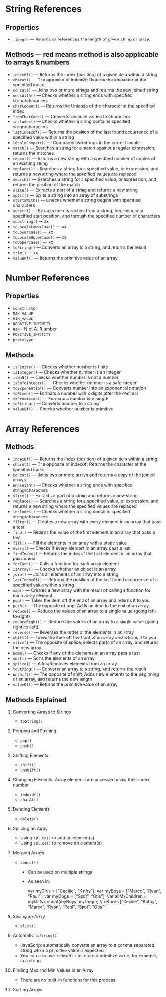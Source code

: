 String References
=================

## Properties
- `.length` — Returns or references the length of given string or array. 

## Methods — red means method is also applicable to arrays & numbers
- `indexOf()` — Returns the index (position) of a given item within a string
- `charAt()` — The opposite of indexOf; Returns the character at the specified index 
- `concat()` — Joins two or more strings and returns the new joined string
- `endsWith()` — Checks whether a string ends with specified string/characters
- `charCodeAt()` — Returns the Unicode of the character at the specified index 
- `fromCharCode()` — Converts Unicode values to characters 
- `includes()` — Checks whether a string contains specified string/characters 
- `lastIndexOf()` — Returns the position of the last found occurrence of a specified value within a string 
- `localeCompare()` — Compares two strings in the current locale
- `match()` — Searches a string for a match against a regular expression, returns the matches
- `repeat()` — Returns a new string with a specified number of copies of an existing string
- `replace()` — Searches a string for a specified value, or expression, and returns a new string where the specified values are replaced
- `search()` — Searches a string for a specified value, or expression, and returns the position of the match
- `slice()` — Extracts a part of a string and returns a new string
- `split()` — Splits a string into an array of substrings
- `startsWith()` — Checks whether a string begins with specified characters 
- `substr()` — Extracts the characters from a string, beginning at a specified start position, and through  the specified number of characters 
- `substring()` — xx
- `toLocaleLowerCase()` — xx
- `toLowerCase()` — xx
- `toLocaleUpperCase()` — xx
- `toUpperCase()` — xx
- `toString()` — Converts an array to a string, and returns the result
- `trim()` — xx
- `valueOf()` — Returns the primitive value of an array


Number References
=================

## Properties
- `constructor`
- `MAX_VALUE`
- `MIN_VALUE`
- `NEGATIVE_INFINITY`
- `NaN` - N.ot A. N.umber
- `POSITIVE_INFITITY`
- `prototype`

## Methods
- `isFinite()` — Checks whether number is finite 
- `isInteger()` — Checks whether number is an integer 
- `isNaN()` — Checks whether number is not a number
- `isSafeInteger()` — Checks whether number is a safe integer 
- `toExponential()` — Converts number into an exponential notation
- `toFixed()` — Formats a number with x digits after the decimal 
- `toPrecision()` — Formats a number to x length
- `toString()` — Converts number to a string 
- `valueOf()` — Checks whether number is primitive 

Array References
================

## Methods
- `indexOf()` — Returns the index (position) of a given item within a string
- `charAt()` — The opposite of indexOf; Returns the character at the specified index 
- `concat()` — Joins two or more arrays and returns a copy of the joined arrays
- `endsWith()` — Checks whether a string ends with specified string/characters
- `slice()` — Extracts a part of a string and returns a new string
- `replace()` — Searches a string for a specified value, or expression, and returns a new string where the specified values are replaced
- `includes()` — Checks whether a string contains specified string/characters 
- `filter()` — Creates a new array with every element in an array that pass a test
- `find()` — Returns the value of the first element in an array that pass a test
- `fill()` — Fill the elements in an array with a static value
- `every()` — Checks if every element in an array pass a test
- `findIndex()` — Returns the index of the first element in an array that pass a test 
- `forEach()` — Calls a function for each array element 
- `isArray()` — Checks whether an object is an array
- `join()` — Joins all elements of an array into a string
- `lastIndexOf()` — Returns the position of the last found occurrence of a specified value within a string 
- `map()` — Creates a new array with the result of calling a function for each array element
- `pop()` — Takes the item off the end of an array and returns it to you
- `push()` — The opposite of pop; Adds an item to the end of an array
- `reduce()` — Reduce the values of an array to a single value (going left-to-right)
- `reduceRight()` — Reduce the values of an array to a single value (going right-to-left)
- `reverse()` — Reverses the order of the elements in an array
- `shift()` — Takes the item off the front of an array and returns it to you
- `slice()` — The opposite of splice; selects parts of an array, and returns the new array
- `some()` — Checks if any of the elements in an array pass a test
- `sort()` — Sorts the elements of an array
- `splice()` — Adds/Removes elements from an array
- `toString()` — Converts an array to a string, and returns the result
- `unshift()` — The opposite of shift; Adds new elements to the beginning of an array, and returns the new length
- `valueOf()` — Returns the primitive value of an array


## Methods Explained
1. Converting Arrays to Strings
    + `toString()`

2. Popping and Pushing
    + `pop()`
    + `push()`

3. Shifting Elements
    + `shift()`
    + `unshift()`

4. Changing Elements: Array elements are accessed using their index number
    + `indexOf()`
    + `charAt()`
        
5. Deleting Elements 
    + `delete()`
        
6. Splicing an Array
    + Using `splice()` to add an element(s)
    + Using `splice()` to remove an element(s)
        
7. Merging Arrays
    + `concat()`
        - Can be used on multiple strings
        - As seen in: 

            var myGirls = [“Cecilie”, “Kathy”];
            var myBoys = [“Marco”, “Ryan”, “Paul”];
            var myDogs = [“Spot”, “Otis”];
            var allMyChildren = myGirls.concat(myBoys, myDogs); 
            // returns [“Cecilie”, “Kathy”, “Marco”, “Ryan”, “Paul”, “Spot”, “Otis”]

8. Slicing an Array
    + `slice()`

9. Automatic `toString()`
    - JavaScript automatically converts an array to a comma separated string when a primitive value is expected
    - You can also use `indexOf()` to return a primitive value; for example, in a string

10. Finding Max and Min Values in an Array
     - There are no built-in functions for this process

11. Sorting Arrays